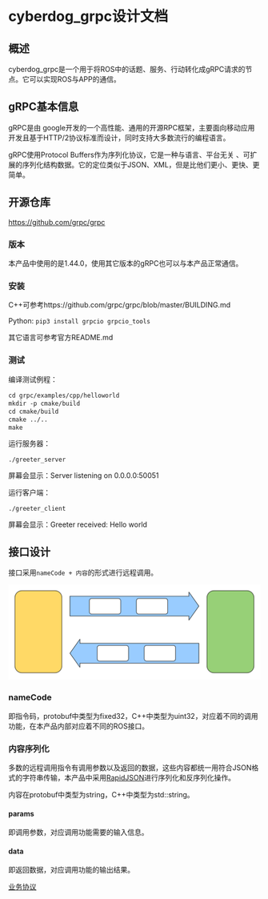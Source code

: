 # cyberdog_grpc设计文档

## 概述

cyberdog_grpc是一个用于将ROS中的话题、服务、行动转化成gRPC请求的节点。它可以实现ROS与APP的通信。

## gRPC基本信息

gRPC是由 google开发的一个高性能、通用的开源RPC框架，主要面向移动应用开发且基于HTTP/2协议标准而设计，同时支持大多数流行的编程语言。

gRPC使用Protocol Buffers作为序列化协议，它是一种与语言、平台无关 、可扩展的序列化结构数据。它的定位类似于JSON、XML，但是比他们更小、更快、更简单。

## 开源仓库

https://github.com/grpc/grpc

### 版本

本产品中使用的是1.44.0，使用其它版本的gRPC也可以与本产品正常通信。

### 安装

C++可参考https://github.com/grpc/grpc/blob/master/BUILDING.md

Python: `pip3 install grpcio grpcio_tools`

其它语言可参考官方README.md

### 测试

编译测试例程：

```Shell
cd grpc/examples/cpp/helloworld
mkdir -p cmake/build
cd cmake/build
cmake ../..
make
```

运行服务器：

```Shell
./greeter_server
```

屏幕会显示：Server listening on 0.0.0.0:50051

运行客户端：

```Shell
./greeter_client
```

屏幕会显示：Greeter received: Hello world

## 接口设计

接口采用`nameCode + 内容`的形式进行远程调用。

![image](./image/cyberdog_grpc/cyberdog_grpc_cn.svg)

### nameCode

即指令码，protobuf中类型为fixed32，C++中类型为uint32，对应着不同的调用功能，在本产品内部对应着不同的ROS接口。

### 内容序列化

多数的远程调用指令有调用参数以及返回的数据，这些内容都统一用符合JSON格式的字符串传输，本产品中采用[RapidJSON](https://github.com/Tencent/rapidjson)进行序列化和反序列化操作。

内容在protobuf中类型为string，C++中类型为std::string。

#### params

即调用参数，对应调用功能需要的输入信息。

#### data

即返回数据，对应调用功能的输出结果。

[业务协议](/cn/grpc_protocol.md)
